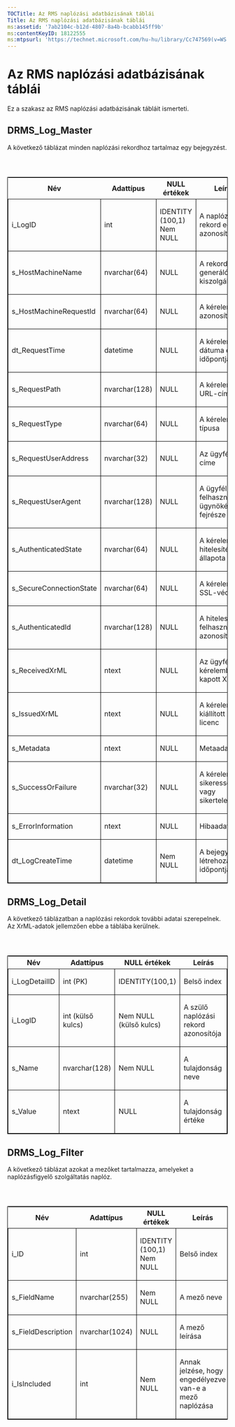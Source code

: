 ```yaml
---
TOCTitle: Az RMS naplózási adatbázisának táblái
Title: Az RMS naplózási adatbázisának táblái
ms:assetid: '7ab2104c-b12d-4807-8a4b-bcabb145ff9b'
ms:contentKeyID: 18122555
ms:mtpsurl: 'https://technet.microsoft.com/hu-hu/library/Cc747569(v=WS.10)'
---
```


Az RMS naplózási adatbázisának táblái
=====================================

Ez a szakasz az RMS naplózási adatbázisának tábláit ismerteti.

DRMS\_Log\_Master
-----------------

A következő táblázat minden naplózási rekordhoz tartalmaz egy bejegyzést.

###  

<p> </p>
<table style="border:1px solid black;">
<colgroup>
<col width="25%" />
<col width="25%" />
<col width="25%" />
<col width="25%" />
</colgroup>
<thead>
<tr class="header">
<th>Név</th>
<th>Adattípus</th>
<th>NULL értékek</th>
<th>Leírás</th>
</tr>
</thead>
<tbody>
<tr class="odd">
<td style="border:1px solid black;"><p>i_LogID</p></td>
<td style="border:1px solid black;"><p>int</p></td>
<td style="border:1px solid black;"><p>IDENTITY (100,1) Nem NULL</p></td>
<td style="border:1px solid black;"><p>A naplózási rekord egyedi azonosítója</p></td>
</tr>
<tr class="even">
<td style="border:1px solid black;"><p>s_HostMachineName</p></td>
<td style="border:1px solid black;"><p>nvarchar(64)</p></td>
<td style="border:1px solid black;"><p>NULL</p></td>
<td style="border:1px solid black;"><p>A rekordot generáló kiszolgáló</p></td>
</tr>
<tr class="odd">
<td style="border:1px solid black;"><p>s_HostMachineRequestId</p></td>
<td style="border:1px solid black;"><p>nvarchar(64)</p></td>
<td style="border:1px solid black;"><p>NULL</p></td>
<td style="border:1px solid black;"><p>A kérelem azonosítója</p></td>
</tr>
<tr class="even">
<td style="border:1px solid black;"><p>dt_RequestTime</p></td>
<td style="border:1px solid black;"><p>datetime</p></td>
<td style="border:1px solid black;"><p>NULL</p></td>
<td style="border:1px solid black;"><p>A kérelem dátuma és időpontja</p></td>
</tr>
<tr class="odd">
<td style="border:1px solid black;"><p>s_RequestPath</p></td>
<td style="border:1px solid black;"><p>nvarchar(128)</p></td>
<td style="border:1px solid black;"><p>NULL</p></td>
<td style="border:1px solid black;"><p>A kérelem URL-címe</p></td>
</tr>
<tr class="even">
<td style="border:1px solid black;"><p>s_RequestType</p></td>
<td style="border:1px solid black;"><p>nvarchar(64)</p></td>
<td style="border:1px solid black;"><p>NULL</p></td>
<td style="border:1px solid black;"><p>A kérelem típusa</p></td>
</tr>
<tr class="odd">
<td style="border:1px solid black;"><p>s_RequestUserAddress</p></td>
<td style="border:1px solid black;"><p>nvarchar(32)</p></td>
<td style="border:1px solid black;"><p>NULL</p></td>
<td style="border:1px solid black;"><p>Az ügyfél IP-címe</p></td>
</tr>
<tr class="even">
<td style="border:1px solid black;"><p>s_RequestUserAgent</p></td>
<td style="border:1px solid black;"><p>nvarchar(128)</p></td>
<td style="border:1px solid black;"><p>NULL</p></td>
<td style="border:1px solid black;"><p>A ügyfél felhasználói ügynökének fejrésze</p></td>
</tr>
<tr class="odd">
<td style="border:1px solid black;"><p>s_AuthenticatedState</p></td>
<td style="border:1px solid black;"><p>nvarchar(64)</p></td>
<td style="border:1px solid black;"><p>NULL</p></td>
<td style="border:1px solid black;"><p>A kérelem hitelesítési állapota</p></td>
</tr>
<tr class="even">
<td style="border:1px solid black;"><p>s_SecureConnectionState</p></td>
<td style="border:1px solid black;"><p>nvarchar(64)</p></td>
<td style="border:1px solid black;"><p>NULL</p></td>
<td style="border:1px solid black;"><p>A kérelem SSL-védelme</p></td>
</tr>
<tr class="odd">
<td style="border:1px solid black;"><p>s_AuthenticatedId</p></td>
<td style="border:1px solid black;"><p>nvarchar(128)</p></td>
<td style="border:1px solid black;"><p>NULL</p></td>
<td style="border:1px solid black;"><p>A hitelesített felhasználó azonosítója</p></td>
</tr>
<tr class="even">
<td style="border:1px solid black;"><p>s_ReceivedXrML</p></td>
<td style="border:1px solid black;"><p>ntext</p></td>
<td style="border:1px solid black;"><p>NULL</p></td>
<td style="border:1px solid black;"><p>Az ügyféltől a kérelemben kapott XrML</p></td>
</tr>
<tr class="odd">
<td style="border:1px solid black;"><p>s_IssuedXrML</p></td>
<td style="border:1px solid black;"><p>ntext</p></td>
<td style="border:1px solid black;"><p>NULL</p></td>
<td style="border:1px solid black;"><p>A kérelemben kiállított XrML-licenc</p></td>
</tr>
<tr class="even">
<td style="border:1px solid black;"><p>s_Metadata</p></td>
<td style="border:1px solid black;"><p>ntext</p></td>
<td style="border:1px solid black;"><p>NULL</p></td>
<td style="border:1px solid black;"><p>Metaadat</p></td>
</tr>
<tr class="odd">
<td style="border:1px solid black;"><p>s_SuccessOrFailure</p></td>
<td style="border:1px solid black;"><p>nvarchar(32)</p></td>
<td style="border:1px solid black;"><p>NULL</p></td>
<td style="border:1px solid black;"><p>A kérelem sikeressége vagy sikertelensége</p></td>
</tr>
<tr class="even">
<td style="border:1px solid black;"><p>s_ErrorInformation</p></td>
<td style="border:1px solid black;"><p>ntext</p></td>
<td style="border:1px solid black;"><p>NULL</p></td>
<td style="border:1px solid black;"><p>Hibaadatok</p></td>
</tr>
<tr class="odd">
<td style="border:1px solid black;"><p>dt_LogCreateTime</p></td>
<td style="border:1px solid black;"><p>datetime</p></td>
<td style="border:1px solid black;"><p>Nem NULL</p></td>
<td style="border:1px solid black;"><p>A bejegyzés létrehozásának időpontja</p></td>
</tr>
</tbody>
</table>
  
DRMS\_Log\_Detail  
-----------------
  
A következő táblázatban a naplózási rekordok további adatai szerepelnek. Az XrML-adatok jellemzően ebbe a táblába kerülnek.
  
###  

<p> </p>
<table style="border:1px solid black;">
<colgroup>
<col width="25%" />
<col width="25%" />
<col width="25%" />
<col width="25%" />
</colgroup>
<thead>
<tr class="header">
<th>Név</th>
<th>Adattípus</th>
<th>NULL értékek</th>
<th>Leírás</th>
</tr>
</thead>
<tbody>
<tr class="odd">
<td style="border:1px solid black;"><p>i_LogDetailID</p></td>
<td style="border:1px solid black;"><p>int (PK)</p></td>
<td style="border:1px solid black;"><p>IDENTITY(100,1)</p></td>
<td style="border:1px solid black;"><p>Belső index</p></td>
</tr>
<tr class="even">
<td style="border:1px solid black;"><p>i_LogID</p></td>
<td style="border:1px solid black;"><p>int (külső kulcs)</p></td>
<td style="border:1px solid black;"><p>Nem NULL (külső kulcs)</p></td>
<td style="border:1px solid black;"><p>A szülő naplózási rekord azonosítója</p></td>
</tr>
<tr class="odd">
<td style="border:1px solid black;"><p>s_Name</p></td>
<td style="border:1px solid black;"><p>nvarchar(128)</p></td>
<td style="border:1px solid black;"><p>Nem NULL</p></td>
<td style="border:1px solid black;"><p>A tulajdonság neve</p></td>
</tr>
<tr class="even">
<td style="border:1px solid black;"><p>s_Value</p></td>
<td style="border:1px solid black;"><p>ntext</p></td>
<td style="border:1px solid black;"><p>NULL</p></td>
<td style="border:1px solid black;"><p>A tulajdonság értéke</p></td>
</tr>
</tbody>
</table>
  
DRMS\_Log\_Filter  
-----------------
  
A következő táblázat azokat a mezőket tartalmazza, amelyeket a naplózásfigyelő szolgáltatás naplóz.
  
###  

<p> </p>
<table style="border:1px solid black;">
<colgroup>
<col width="25%" />
<col width="25%" />
<col width="25%" />
<col width="25%" />
</colgroup>
<thead>
<tr class="header">
<th>Név</th>
<th>Adattípus</th>
<th>NULL értékek</th>
<th>Leírás</th>
</tr>
</thead>
<tbody>
<tr class="odd">
<td style="border:1px solid black;"><p>i_ID</p></td>
<td style="border:1px solid black;"><p>int</p></td>
<td style="border:1px solid black;"><p>IDENTITY (100,1) Nem NULL</p></td>
<td style="border:1px solid black;"><p>Belső index</p></td>
</tr>
<tr class="even">
<td style="border:1px solid black;"><p>s_FieldName</p></td>
<td style="border:1px solid black;"><p>nvarchar(255)</p></td>
<td style="border:1px solid black;"><p>Nem NULL</p></td>
<td style="border:1px solid black;"><p>A mező neve</p></td>
</tr>
<tr class="odd">
<td style="border:1px solid black;"><p>s_FieldDescription</p></td>
<td style="border:1px solid black;"><p>nvarchar(1024)</p></td>
<td style="border:1px solid black;"><p>NULL</p></td>
<td style="border:1px solid black;"><p>A mező leírása</p></td>
</tr>
<tr class="even">
<td style="border:1px solid black;"><p>i_IsIncluded</p></td>
<td style="border:1px solid black;"><p>int</p></td>
<td style="border:1px solid black;"><p>Nem NULL</p></td>
<td style="border:1px solid black;"><p>Annak jelzése, hogy engedélyezve van-e a mező naplózása</p></td>
</tr>
</tbody>
</table>
